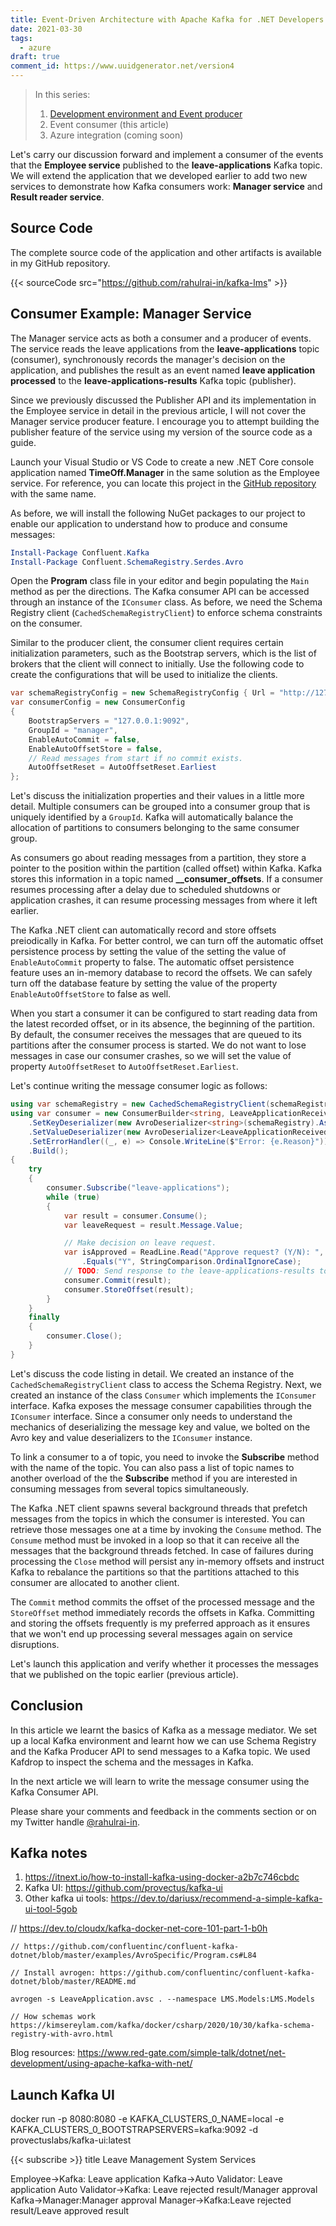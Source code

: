 ```yaml
---
title: Event-Driven Architecture with Apache Kafka for .NET Developers Part 2 - Event Consumer
date: 2021-03-30
tags:
  - azure
draft: true
comment_id: https://www.uuidgenerator.net/version4
---
```


> In this series:
>
> 1. [Development environment and Event producer](/post/event-driven-architecture-with-apache-kafka-for-net-developers-part-1-event-producer/)
> 2. Event consumer (this article)
> 3. Azure integration (coming soon)

Let's carry our discussion forward and implement a consumer of the events that the **Employee service** published to the **leave-applications** Kafka topic. We will extend the application that we developed earlier to add two new services to demonstrate how Kafka consumers work: **Manager service** and **Result reader service**.

## Source Code

The complete source code of the application and other artifacts is available in my GitHub repository.

{{< sourceCode src="https://github.com/rahulrai-in/kafka-lms" >}}

## Consumer Example: Manager Service

The Manager service acts as both a consumer and a producer of events. The service reads the leave applications from the **leave-applications** topic (consumer), synchronously records the manager's decision on the application, and publishes the result as an event named **leave application processed** to the **leave-applications-results** Kafka topic (publisher).

Since we previously discussed the Publisher API and its implementation in the Employee service in detail in the previous article, I will not cover the Manager service producer feature. I encourage you to attempt building the publisher feature of the service using my version of the source code as a guide.

Launch your Visual Studio or VS Code to create a new .NET Core console application named **TimeOff.Manager** in the same solution as the Employee service. For reference, you can locate this project in the [GitHub repository](https://github.com/rahulrai-in/kafka-lms) with the same name.

As before, we will install the following NuGet packages to our project to enable our application to understand how to produce and consume messages:

```powershell
Install-Package Confluent.Kafka
Install-Package Confluent.SchemaRegistry.Serdes.Avro
```

Open the **Program** class file in your editor and begin populating the `Main` method as per the directions. The Kafka consumer API can be accessed through an instance of the `IConsumer` class. As before, we need the Schema Registry client (`CachedSchemaRegistryClient`) to enforce schema constraints on the consumer.

Similar to the producer client, the consumer client requires certain initialization parameters, such as the Bootstrap servers, which is the list of brokers that the client will connect to initially. Use the following code to create the configurations that will be used to initialize the clients.

```cs
var schemaRegistryConfig = new SchemaRegistryConfig { Url = "http://127.0.0.1:8081" };
var consumerConfig = new ConsumerConfig
{
    BootstrapServers = "127.0.0.1:9092",
    GroupId = "manager",
    EnableAutoCommit = false,
    EnableAutoOffsetStore = false,
    // Read messages from start if no commit exists.
    AutoOffsetReset = AutoOffsetReset.Earliest
};
```

Let's discuss the initialization properties and their values in a little more detail. Multiple consumers can be grouped into a consumer group that is uniquely identified by a `GroupId`. Kafka will automatically balance the allocation of partitions to consumers belonging to the same consumer group.

As consumers go about reading messages from a partition, they store a pointer to the position within the partition (called offset) within Kafka. Kafka stores this information in a topic named **\_\_consumer_offsets**. If a consumer resumes processing after a delay due to scheduled shutdowns or application crashes, it can resume processing messages from where it left earlier.

The Kafka .NET client can automatically record and store offsets preiodically in Kafka. For better control, we can turn off the automatic offset persistence process by setting the value of the setting the value of `EnableAutoCommit` property to false. The automatic offset persistence feature uses an in-memory database to record the offsets. We can safely turn off the database feature by setting the value of the property `EnableAutoOffsetStore` to false as well.

When you start a consumer it can be configured to start reading data from the latest recorded offset, or in its absence, the beginning of the partition. By default, the consumer receives the messages that are queued to its partitions after the consumer process is started. We do not want to lose messages in case our consumer crashes, so we will set the value of property `AutoOffsetReset` to `AutoOffsetReset.Earliest`.

Let's continue writing the message consumer logic as follows:

```cs
using var schemaRegistry = new CachedSchemaRegistryClient(schemaRegistryConfig);
using var consumer = new ConsumerBuilder<string, LeaveApplicationReceived>(consumerConfig)
    .SetKeyDeserializer(new AvroDeserializer<string>(schemaRegistry).AsSyncOverAsync())
    .SetValueDeserializer(new AvroDeserializer<LeaveApplicationReceived>(schemaRegistry).AsSyncOverAsync())
    .SetErrorHandler((_, e) => Console.WriteLine($"Error: {e.Reason}"))
    .Build();
{
    try
    {
        consumer.Subscribe("leave-applications");
        while (true)
        {
            var result = consumer.Consume();
            var leaveRequest = result.Message.Value;

            // Make decision on leave request.
            var isApproved = ReadLine.Read("Approve request? (Y/N): ", "Y")
                .Equals("Y", StringComparison.OrdinalIgnoreCase);
            // TODO: Send response to the leave-applications-results topic.
            consumer.Commit(result);
            consumer.StoreOffset(result);
        }
    }
    finally
    {
        consumer.Close();
    }
}
```

Let's discuss the code listing in detail. We created an instance of the `CachedSchemaRegistryClient` class to access the Schema Registry. Next, we created an instance of the class `Consumer` which implements the `IConsumer` interface. Kafka exposes the message consumer capabilities through the `IConsumer` interface. Since a consumer only needs to understand the mechanics of deserializing the message key and value, we bolted on the Avro key and value deserializers to the `IConsumer` instance.

To link a consumer to a of topic, you need to invoke the **Subscribe** method with the name of the topic. You can also pass a list of topic names to another overload of the the **Subscribe** method if you are interested in consuming messages from several topics simultaneously.

The Kafka .NET client spawns several background threads that prefetch messages from the topics in which the consumer is interested. You can retrieve those messages one at a time by invoking the `Consume` method. The `Consume` method must be invoked in a loop so that it can receive all the messages that the background threads fetched. In case of failures during processing the `Close` method will persist any in-memory offsets and instruct Kafka to rebalance the partitions so that the partitions attached to this consumer are allocated to another client.

The `Commit` method commits the offset of the processed message and the `StoreOffset` method immediately records the offsets in Kafka. Committing and storing the offsets frequently is my preferred approach as it ensures that we won't end up processing several messages again on service disruptions.

Let's launch this application and verify whether it processes the messages that we published on the topic earlier (previous article).

## Conclusion

In this article we learnt the basics of Kafka as a message mediator. We set up a local Kafka environment and learnt how we can use Schema Registry and the Kafka Producer API to send messages to a Kafka topic. We used Kafdrop to inspect the schema and the messages in Kafka.

In the next article we will learn to write the message consumer using the Kafka Consumer API.

Please share your comments and feedback in the comments section or on my Twitter handle [@rahulrai-in](https://twitter.com/rahulrai_in).

## Kafka notes

1. https://itnext.io/how-to-install-kafka-using-docker-a2b7c746cbdc
2. Kafka UI: https://github.com/provectus/kafka-ui
3. Other kafka ui tools: https://dev.to/dariusx/recommend-a-simple-kafka-ui-tool-5gob

// https://dev.to/cloudx/kafka-docker-net-core-101-part-1-b0h

    // https://github.com/confluentinc/confluent-kafka-dotnet/blob/master/examples/AvroSpecific/Program.cs#L84

    // Install avrogen: https://github.com/confluentinc/confluent-kafka-dotnet/blob/master/README.md

    avrogen -s LeaveApplication.avsc . --namespace LMS.Models:LMS.Models

    // How schemas work
    https://kimsereylam.com/kafka/docker/csharp/2020/10/30/kafka-schema-registry-with-avro.html

Blog resources:
https://www.red-gate.com/simple-talk/dotnet/net-development/using-apache-kafka-with-net/

## Launch Kafka UI

docker run -p 8080:8080 -e KAFKA_CLUSTERS_0_NAME=local -e KAFKA_CLUSTERS_0_BOOTSTRAPSERVERS=kafka:9092 -d provectuslabs/kafka-ui:latest

{{< subscribe >}}
title Leave Management System Services

Employee->Kafka: Leave application
Kafka->Auto Validator: Leave application
Auto Validator->Kafka: Leave rejected result/Manager approval
Kafka->Manager:Manager approval
Manager->Kafka:Leave rejected result/Leave approved result
